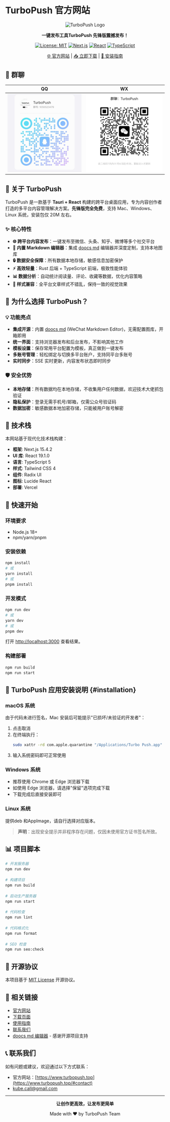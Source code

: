 # TurboPush 官方网站

<div align="center">

<img src="https://www.turbopush.top/logo.png" alt="TurboPush Logo" width="150" height="auto" />

**一键发布工具TurboPush 先锋版震撼发布！**

[![License: MIT](https://img.shields.io/badge/License-MIT-yellow.svg)](https://opensource.org/licenses/MIT)
[![Next.js](https://img.shields.io/badge/Next.js-15.4.2-black)](https://nextjs.org/)
[![React](https://img.shields.io/badge/React-19.1.0-blue)](https://reactjs.org/)
[![TypeScript](https://img.shields.io/badge/TypeScript-5-blue)](https://www.typescriptlang.org/)

[🌐 官方网站](https://www.turbopush.top) | [📥 立即下载](https://www.turbopush.top/#download) | [📖 安装指南](#installation)

</div>

## 💬 群聊

| QQ                       | WX                       |
| ------------------------ | ------------------------ |
| ![QQ](./public/tpqq.jpg) | ![WX](./public/tpwx.jpg) |

## 🚀 关于 TurboPush

TurboPush 是一款基于 **Tauri + React** 构建的跨平台桌面应用，专为内容创作者打造的多平台内容管理解决方案。**先锋版完全免费**，支持 Mac、Windows、Linux 系统，安装包仅 20M 左右。

### ✨ 核心特性

- **🌐 跨平台内容发布**：一键发布至微信、头条、知乎、微博等多个社交平台
- **📝 内置 Markdown 编辑器**：集成 [doocs md](https://github.com/doocs/md) 编辑器并深度定制，支持本地图库
- **🔒 数据安全保障**：所有数据本地存储，敏感信息加密保护
- **⚡ 高效轻量**：Rust 后端 + TypeScript 前端，极致性能体验
- **📊 数据分析**：自动统计阅读量、评论、收藏等数据，优化内容策略
- **🎨 样式兼容**：全平台文章样式不错乱，保持一致的视觉效果

## 🎯 为什么选择 TurboPush？

### 💡 功能亮点

- **集成开源**：内置 [doocs md](https://github.com/doocs/md) (WeChat Markdown Editor)，无需配置图库，开箱即用
- **统一界面**：支持浏览器发布和后台发布，不影响其他工作
- **模板设置**：保存常用平台配置为模板，真正做到一键发布
- **多账号管理**：轻松绑定与切换多平台账户，支持同平台多账号
- **实时同步**：SSE 实时更新，内容发布状态即时同步

### 🛡️ 安全优势

- **本地存储**：所有数据均在本地存储，不收集用户任何数据，欢迎技术大佬抓包验证
- **隐私保护**：登录无需手机号/邮箱，仅需公众号验证码
- **数据加密**：敏感数据本地加密存储，只能被用户账号解密

## 🔧 技术栈

本网站基于现代化技术栈构建：

- **框架**: Next.js 15.4.2
- **UI 库**: React 19.1.0
- **语言**: TypeScript 5
- **样式**: Tailwind CSS 4
- **组件**: Radix UI
- **图标**: Lucide React
- **部署**: Vercel

## 🚀 快速开始

### 环境要求

- Node.js 18+
- npm/yarn/pnpm

### 安装依赖

```bash
npm install
# 或
yarn install
# 或
pnpm install
```

### 开发模式

```bash
npm run dev
# 或
yarn dev
# 或
pnpm dev
```

打开 [http://localhost:3000](http://localhost:3000) 查看结果。

### 构建部署

```bash
npm run build
npm run start
```

## 📱 TurboPush 应用安装说明 {#installation}

### macOS 系统

由于代码未进行签名，Mac 安装后可能提示"已损坏/未验证的开发者"：

1. 点击取消
2. 在终端执行：
   ```bash
   sudo xattr -rd com.apple.quarantine "/Applications/Turbo Push.app"
   ```
3. 输入系统密码即可正常使用

### Windows 系统

- 推荐使用 Chrome 或 Edge 浏览器下载
- 如使用 Edge 浏览器，请选择"保留"选项完成下载
- 下载完成后直接安装即可

### Linux 系统

提供deb 和AppImage，请自行选择对应版本。

> **声明**：出现安全提示并非程序存在问题，仅因未使用官方证书签名所致。

## 📊 项目脚本

```bash
# 开发服务器
npm run dev

# 构建项目
npm run build

# 启动生产服务器
npm run start

# 代码检查
npm run lint

# 代码格式化
npm run format

# SEO 检查
npm run seo:check
```

## 📄 开源协议

本项目基于 [MIT License](LICENSE) 开源协议。

## 🔗 相关链接

- [官方网站](https://www.turbopush.top)
- [下载页面](https://www.turbopush.top/#download)
- [使用指南](https://www.turbopush.top/#guide)
- [联系我们](https://www.turbopush.top/#contact)
- [doocs md 编辑器](https://github.com/doocs/md) - 感谢开源项目支持

## 📞 联系我们

如有问题或建议，欢迎通过以下方式联系：

- 官方网站：[https://www.turbopush.top](https://www.turbopush.top/#contact)
- kube.call@gmail.com

---

<div align="center">

**让创作更高效，让发布更简单**

Made with ❤️ by TurboPush Team

</div>
